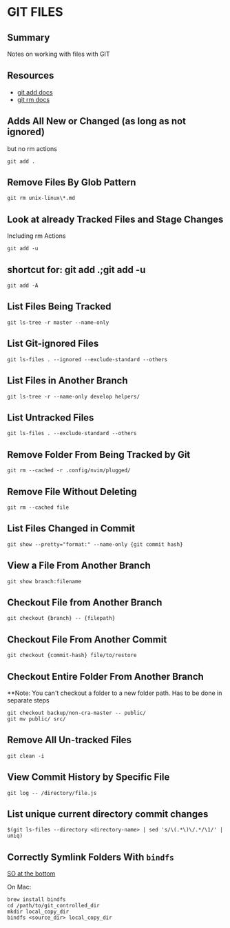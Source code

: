 # GIT FILES

## Summary

Notes on working with files with GIT

## Resources

- [git add docs](https://git-scm.com/docs/git-add)
- [git rm docs](https://git-scm.com/docs/git-rm)

## Adds All New or Changed (as long as not ignored)

but no rm actions

```console
git add .
```

## Remove Files By Glob Pattern

```console
git rm unix-linux\*.md
```

## Look at already Tracked Files and Stage Changes

Including rm Actions

```console
git add -u
```

## shortcut for: git add .;git add -u

```console
git add -A
```

## List Files Being Tracked

```console
git ls-tree -r master --name-only
```

## List Git-ignored Files

```console
git ls-files . --ignored --exclude-standard --others
```

## List Files in Another Branch

```console
git ls-tree -r --name-only develop helpers/
```

## List Untracked Files

```console
git ls-files . --exclude-standard --others
```

## Remove Folder From Being Tracked by Git

```console
git rm --cached -r .config/nvim/plugged/
```

## Remove File Without Deleting

```console
git rm --cached file
```

## List Files Changed in Commit

```console
git show --pretty="format:" --name-only {git commit hash}
```

## View a File From Another Branch

```console
git show branch:filename
```

## Checkout File from Another Branch

```console
git checkout {branch} -- {filepath}
```

## Checkout File From Another Commit

```console
git checkout {commit-hash} file/to/restore
```

## Checkout Entire Folder From Another Branch

\*\*Note: You can't checkout a folder to a new folder path. Has to be done in
separate steps

```console
git checkout backup/non-cra-master -- public/
git mv public/ src/
```

## Remove All Un-tracked Files

```console
git clean -i
```

## View Commit History by Specific File

```console
git log -- /directory/file.js
```

## List unique current directory commit changes

```console
$(git ls-files --directory <directory-name> | sed 's/\(.*\)\/.*/\1/' | uniq)
```

## Correctly Symlink Folders With `bindfs`

[SO at the bottom](https://stackoverflow.com/questions/86402/how-can-i-get-git-to-follow-symlinks)

On Mac:

```console
brew install bindfs
cd /path/to/git_controlled_dir
mkdir local_copy_dir
bindfs <source_dir> local_copy_dir
```
